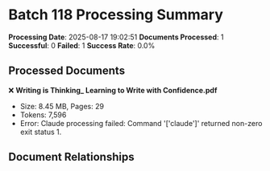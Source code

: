 # Batch 118 Processing Summary

**Processing Date**: 2025-08-17 19:02:51
**Documents Processed**: 1
**Successful**: 0
**Failed**: 1
**Success Rate**: 0.0%

## Processed Documents

❌ **Writing is Thinking_ Learning to Write with Confidence.pdf**
   - Size: 8.45 MB, Pages: 29
   - Tokens: 7,596
   - Error: Claude processing failed: Command '['claude']' returned non-zero exit status 1.

## Document Relationships
